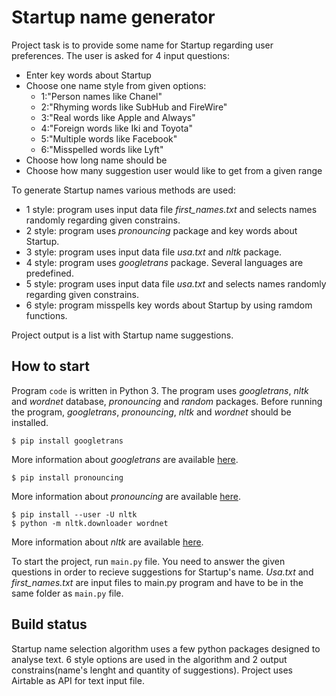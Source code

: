 # Startup name generator	

Project task is to provide some name for Startup regarding user preferences. The user is asked for 4 input questions:
- Enter key words about Startup
- Choose one name style from given options: 
  - 1:"Person names like Chanel"
  - 2:"Rhyming words like SubHub and FireWire"
  - 3:"Real words like Apple and Always"
  - 4:"Foreign words like Iki and Toyota"
  - 5:"Multiple words like Facebook"
  - 6:"Misspelled words like Lyft"
- Choose how long name should be
- Choose how many suggestion user would like to get from a given range

To generate Startup names various methods are used:
- 1 style: program uses input data file *first_names.txt* and selects names randomly regarding given constrains.
- 2 style: program uses *pronouncing* package and key words about Startup.
- 3 style: program uses input data file *usa.txt* and  *nltk* package.
- 4 style: program uses *googletrans* package. Several languages are predefined.
- 5 style: program uses input data file *usa.txt* and selects names randomly regarding given constrains.
- 6 style: program misspells key words about Startup by using ramdom functions.

Project output is a list with Startup name suggestions.

## How to start	
Program `code` is written in Python 3. The program uses *googletrans*, *nltk* and *wordnet* database, *pronouncing* and *random* packages. Before running the program, *googletrans*, *pronouncing*, *nltk* and  *wordnet* should be installed. 

``$ pip install googletrans``

More information about *googletrans* are available [here](https://pypi.org/project/googletrans/).

``$ pip install pronouncing``

More information about *pronouncing* are available [here](https://pypi.org/project/pronouncing/).

```
$ pip install --user -U nltk
$ python -m nltk.downloader wordnet
```

More information about *nltk* are available [here](https://www.nltk.org/install.html).

To start the project, run `main.py` file. You need to answer the given questions in order to recieve suggestions for Startup's name. *Usa.txt* and *first_names.txt* are input files to main.py program and have to be in the same folder as `main.py` file.

## Build status
Startup name selection algorithm uses a few python packages designed to analyse text. 6 style options are used in the algorithm and 2 output constrains(name's lenght and quantity of suggestions). Project uses Airtable as API for text input file.



